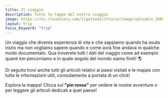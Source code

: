```yaml
---
title: Il viaggio
description: Tutte le tappe del nostro viaggio
image: https://res.cloudinary.com/ilgattodicitturin/image/upload/w_1000/f_auto,q_auto:eco/v1701795049/asset/trip_wlwlcy.jpg
layout: trip
Focus_Keyword: "trip"
---
```

<!-- https://www.mapchart.net/world.html -->
Un viaggio che diventa esperienza di vita e che sappiamo quando ha avuto inizio ma non vogliamo sapere quando e come avrà fine andava in qualche modo documentato. Qua troverete tutti i dati del viaggio come ad esempio quanti km percorriamo e in quale angolo del mondo siamo finiti! 🌎

Di seguito trovi anche tutti gli articoli relativi ai paesi visitati e le mappe con tutte le informazioni utili, comodamente a portata di un click!

<!-- section break -->

Esplora la mappa! Clicca sul **"pin rosso"** per vedere le nostre avventure o per leggere gli articoli dedicati a quel paese!